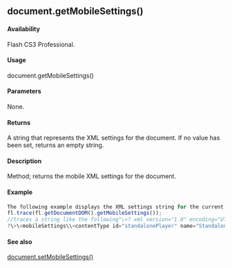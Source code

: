## document.getMobileSettings()

#### Availability

Flash CS3 Professional.

#### Usage

document.getMobileSettings()

#### Parameters

None.

#### Returns

A string that represents the XML settings for the document. If no value has been set, returns an empty string.

#### Description

Method; returns the mobile XML settings for the document.

#### Example

```javascript
The following example displays the XML settings string for the current document:
fl.trace(fl.getDocumentDOM().getMobileSettings());
//traces a string like the following"\<? xml version="1.0" encoding="UTF-16" standalone="no"
?\>\<mobileSettings\\<contentType id="standalonePlayer" name="Standalone Player"/\\<testDevices\\<testDevice id="1170" name="Generic Phone" selected="yes"/\\</testDevices\\<outputMsgFiltering info="no" trace="yes" warning="yes"/\\<testWindowState height="496" splitterClosed="No" splitterXPos="400" width="907"/\\</mobileSettings\>"

```
#### See also

[document.setMobileSettings()](../Document_object/docum580.md)
